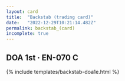 ```yaml
---
layout: card
title:  "Backstab (trading card)"
date:   "2022-12-29T10:21:14.482Z"
permalink: backstab_(card)
incomplete: true
---
```


## DOA 1st &middot; EN-070 C

{% include templates/backstab-doa1e.html %}
